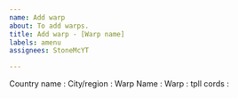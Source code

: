 ```yaml
---
name: Add warp
about: To add warps.
title: Add warp - [Warp name]
labels: amenu
assignees: StoneMcYT

---
```


Country name :
City/region :
Warp Name :
Warp :
tpll cords :
